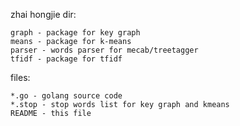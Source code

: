 zhai hongjie
dir:

	graph - package for key graph
	means - package for k-means
	parser - words parser for mecab/treetagger
	tfidf - package for tfidf

files:

	*.go - golang source code
	*.stop - stop words list for key graph and kmeans
	README - this file
